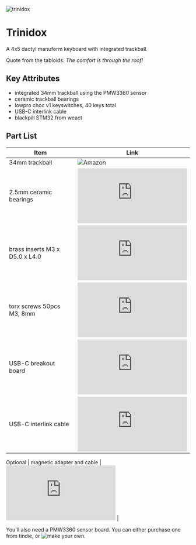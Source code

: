 ![trinidox](https://raw.githubusercontent.com/jsallan/trinidox/main/images/20230209_172441_cropped.jpg) 
# Trinidox
A 4x5 dactyl manuform keyboard with integrated trackball.

Quote from the tabloids: *The comfort is through the roof!*

## Key Attributes
- integrated 34mm trackball using the PMW3360 sensor
- ceramic trackball bearings
- lowpro choc v1 keyswitches, 40 keys total
- USB-C interlink cable
- blackpill STM32 from weact

## Part List
| **Item** | **Link** |
|----------|----------|
| 34mm trackball | ![Amazon](https://www.amazon.ca/Perixx-PERIPRO-303-1-34-Inches-Trackball/dp/B08DD7ZDTG?ref_=ast_sto_dp&th=1&psc=1) |
| 2.5mm ceramic bearings | ![AliExpress](https://www.aliexpress.com/item/4000829130283.html?spm=a2g0o.order_list.order_list_main.46.4b241802MhOXgN) |
| brass inserts M3 x D5.0 x L4.0 | ![AliExpress](https://www.aliexpress.com/item/1005002526998853.html?spm=a2g0o.order_list.order_list_main.31.4b241802MhOXgN) |
| torx screws 50pcs M3, 8mm | ![AliExpress](https://www.aliexpress.com/item/1005002369233576.html?spm=a2g0o.order_list.order_list_main.26.4b241802MhOXgN) |
| USB-C breakout board | ![AliExpress](https://www.aliexpress.com/item/1005003245060475.html?spm=a2g0o.order_list.order_list_main.127.4b241802MhOXgN) | 
| USB-C interlink cable | ![AliExpress](https://www.aliexpress.com/item/1005002811739151.html?spm=a2g0o.order_list.order_list_main.117.4b241802MhOXgN) |

Optional
| magnetic adapter and cable | ![AliExpress](https://www.aliexpress.com/item/1005002356514892.html?spm=a2g0o.productlist.main.101.a40258d2qisaf7&algo_pvid=bce9f6bd-c4de-4191-af48-e371939d2d43&algo_exp_id=bce9f6bd-c4de-4191-af48-e371939d2d43-50&pdp_ext_f=%7B%22sku_id%22%3A%2212000020267220880%22%7D&pdp_npi=3%40dis%21CAD%216.61%213.3%21%21%21%21%21%402102169316765274064727262d06d6%2112000020267220880%21sea%21CA%21198108290&curPageLogUid=2Shq9g5zEcQu) |

You'll also need a PMW3360 sensor board. You can either purchase one from tindie, or ![make your own](https://github.com/Ariamelon/Ogen).  
